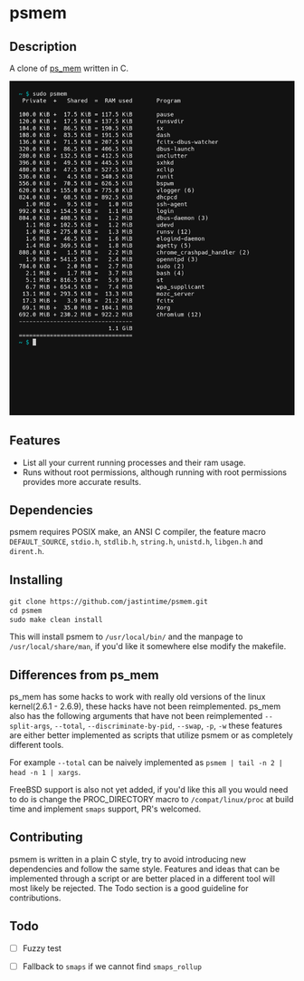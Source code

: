 psmem
=====

## Description 

A clone of [ps\_mem](https://github.com/pixelb/ps_mem) written in C. 

![An imagine showing psmem running](example.png)

## Features
* List all your current running processes and their ram usage.
* Runs without root permissions, although running with root permissions provides more accurate results.

## Dependencies

psmem requires POSIX make, an ANSI C compiler, the feature macro `DEFAULT_SOURCE`, `stdio.h`, `stdlib.h`, `string.h`, `unistd.h`, `libgen.h` and `dirent.h`.

## Installing

```
git clone https://github.com/jastintime/psmem.git
cd psmem
sudo make clean install
```

This will install psmem to `/usr/local/bin/` and the manpage to `/usr/local/share/man`, if you'd like it somewhere else modify the makefile.

## Differences from ps\_mem

ps\_mem has some hacks to work with really old versions of the linux kernel(2.6.1 - 2.6.9), these hacks have not been reimplemented. ps\_mem also has the following arguments that have not been reimplemented `--split-args`, `--total`, `--discriminate-by-pid`, `--swap`, `-p`, `-w` these features are either better implemented as scripts that utilize psmem or as completely different tools. 

For example `--total` can be naively implemented as `psmem | tail -n 2 | head -n 1 | xargs`.

FreeBSD support is also not yet added, if you'd like this all you would need to do is change the PROC\_DIRECTORY macro to `/compat/linux/proc` at build time and implement `smaps` support, PR's welcomed.

## Contributing

psmem is written in a plain C style, try to avoid introducing new dependencies and follow the same style. Features and ideas that can be implemented through a script or are better placed in a different tool will most likely be rejected. The Todo section is a good guideline for contributions.

## Todo

- [ ] Fuzzy test
- [ ] Fallback to `smaps` if we cannot find `smaps_rollup`





